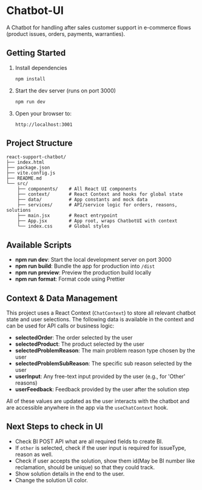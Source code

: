 # Chatbot-UI

A Chatbot for handling after sales customer support in e-commerce flows (product issues, orders, payments, warranties).  

## Getting Started

1. Install dependencies  
   ```bash
   npm install
   ```
2. Start the dev server (runs on port 3000)  
   ```bash
   npm run dev
   ```
3. Open your browser to:  
   ```
   http://localhost:3001
   ```

## Project Structure

```
react-support-chatbot/
├── index.html
├── package.json
├── vite.config.js
├── README.md
└── src/
    ├── components/    # All React UI components
    ├── context/       # React Context and hooks for global state
    ├── data/          # App constants and mock data
    ├── services/      # API/service logic for orders, reasons, solutions
    ├── main.jsx       # React entrypoint
    ├── App.jsx        # App root, wraps ChatbotUI with context
    └── index.css      # Global styles
```

## Available Scripts

- **npm run dev**: Start the local development server on port 3000  
- **npm run build**: Bundle the app for production into `/dist`  
- **npm run preview**: Preview the production build locally
- **npm run format**: Format code using Prettier

## Context & Data Management

This project uses a React Context (`ChatContext`) to store all relevant chatbot state and user selections. The following data is available in the context and can be used for API calls or business logic:

- **selectedOrder**: The order selected by the user
- **selectedProduct**: The product selected by the user
- **selectedProblemReason**: The main problem reason type chosen by the user
- **selectedProblemSubReason**: The specific sub reason selected by the user
- **userInput**: Any free-text input provided by the user (e.g., for 'Other' reasons)
- **userFeedback**: Feedback provided by the user after the solution step

All of these values are updated as the user interacts with the chatbot and are accessible anywhere in the app via the `useChatContext` hook.

## Next Steps to check in UI

- Check BI POST API what are all required fields to create BI.
- If `other` is selected, check if the user input is required for issueType, reason as well.
- Check if user accepts the solution, show them id(May be BI number like reclamation, should be unique) so that they could track.
- Show solution details in the end to the user.
- Change the solution UI color.

